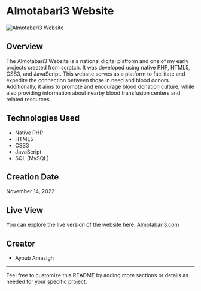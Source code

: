 # Almotabari3 Website

![Almotabari3 Website](https://elmotabari3.000webhostapp.com/assest/_images/logo-donation.png)
## Overview

The Almotabari3 Website is a national digital platform and one of my early projects created from scratch. It was developed using native PHP, HTML5, CSS3, and JavaScript. This website serves as a platform to facilitate and expedite the connection between those in need and blood donors. Additionally, it aims to promote and encourage blood donation culture, while also providing information about nearby blood transfusion centers and related resources.

## Technologies Used

- Native PHP
- HTML5
- CSS3
- JavaScript
- SQL (MySQL)

## Creation Date

November 14, 2022

## Live View

You can explore the live version of the website here: [Almotabari3.com](https://elmotabari3.000webhostapp.com/)

## Creator

- Ayoub Amazigh

---

Feel free to customize this README by adding more sections or details as needed for your specific project.
